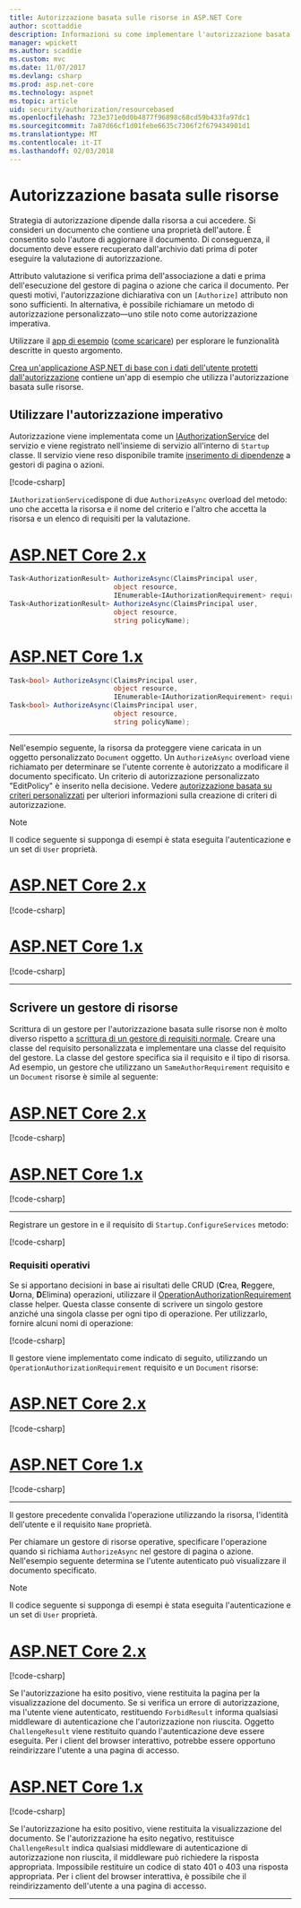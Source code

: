 ```yaml
---
title: Autorizzazione basata sulle risorse in ASP.NET Core
author: scottaddie
description: Informazioni su come implementare l'autorizzazione basata sulle risorse in un'applicazione ASP.NET di base quando un attributo Authorize non sono sufficienti.
manager: wpickett
ms.author: scaddie
ms.custom: mvc
ms.date: 11/07/2017
ms.devlang: csharp
ms.prod: asp.net-core
ms.technology: aspnet
ms.topic: article
uid: security/authorization/resourcebased
ms.openlocfilehash: 723e371e0d0b4877f96898c68cd59b433fa97dc1
ms.sourcegitcommit: 7a87d66cf1d01febe6635c7306f2f679434901d1
ms.translationtype: MT
ms.contentlocale: it-IT
ms.lasthandoff: 02/03/2018
---
```

# <a name="resource-based-authorization"></a>Autorizzazione basata sulle risorse

Strategia di autorizzazione dipende dalla risorsa a cui accedere. Si consideri un documento che contiene una proprietà dell'autore. È consentito solo l'autore di aggiornare il documento. Di conseguenza, il documento deve essere recuperato dall'archivio dati prima di poter eseguire la valutazione di autorizzazione.

Attributo valutazione si verifica prima dell'associazione a dati e prima dell'esecuzione del gestore di pagina o azione che carica il documento. Per questi motivi, l'autorizzazione dichiarativa con un `[Authorize]` attributo non sono sufficienti. In alternativa, è possibile richiamare un metodo di autorizzazione personalizzato&mdash;uno stile noto come autorizzazione imperativa.

Utilizzare il [app di esempio](https://github.com/aspnet/Docs/tree/master/aspnetcore/security/authorization/resourcebased/samples) ([come scaricare](xref:tutorials/index#how-to-download-a-sample)) per esplorare le funzionalità descritte in questo argomento.

[Crea un'applicazione ASP.NET di base con i dati dell'utente protetti dall'autorizzazione](xref:security/authorization/secure-data) contiene un'app di esempio che utilizza l'autorizzazione basata sulle risorse.

## <a name="use-imperative-authorization"></a>Utilizzare l'autorizzazione imperativo

Autorizzazione viene implementata come un [IAuthorizationService](/dotnet/api/microsoft.aspnetcore.authorization.iauthorizationservice) del servizio e viene registrato nell'insieme di servizio all'interno di `Startup` classe. Il servizio viene reso disponibile tramite [inserimento di dipendenze](xref:fundamentals/dependency-injection#fundamentals-dependency-injection) a gestori di pagina o azioni.

[!code-csharp[](resourcebased/samples/ResourceBasedAuthApp2/Controllers/DocumentController.cs?name=snippet_IAuthServiceDI&highlight=6)]

`IAuthorizationService`dispone di due `AuthorizeAsync` overload del metodo: uno che accetta la risorsa e il nome del criterio e l'altro che accetta la risorsa e un elenco di requisiti per la valutazione.

# <a name="aspnet-core-2xtabaspnetcore2x"></a>[ASP.NET Core 2.x](#tab/aspnetcore2x)

```csharp
Task<AuthorizationResult> AuthorizeAsync(ClaimsPrincipal user,
                          object resource,
                          IEnumerable<IAuthorizationRequirement> requirements);
Task<AuthorizationResult> AuthorizeAsync(ClaimsPrincipal user,
                          object resource,
                          string policyName);
```

# <a name="aspnet-core-1xtabaspnetcore1x"></a>[ASP.NET Core 1.x](#tab/aspnetcore1x)

```csharp
Task<bool> AuthorizeAsync(ClaimsPrincipal user,
                          object resource,
                          IEnumerable<IAuthorizationRequirement> requirements);
Task<bool> AuthorizeAsync(ClaimsPrincipal user,
                          object resource,
                          string policyName);
```

---

<a name="security-authorization-resource-based-imperative"></a>

Nell'esempio seguente, la risorsa da proteggere viene caricata in un oggetto personalizzato `Document` oggetto. Un `AuthorizeAsync` overload viene richiamato per determinare se l'utente corrente è autorizzato a modificare il documento specificato. Un criterio di autorizzazione personalizzato "EditPolicy" è inserito nella decisione. Vedere [autorizzazione basata su criteri personalizzati](xref:security/authorization/policies) per ulteriori informazioni sulla creazione di criteri di autorizzazione.

> [!NOTE]
> Il codice seguente si supponga di esempi è stata eseguita l'autenticazione e un set di `User` proprietà.

# <a name="aspnet-core-2xtabaspnetcore2x"></a>[ASP.NET Core 2.x](#tab/aspnetcore2x)

[!code-csharp[](resourcebased/samples/ResourceBasedAuthApp2/Pages/Document/Edit.cshtml.cs?name=snippet_DocumentEditHandler)]

# <a name="aspnet-core-1xtabaspnetcore1x"></a>[ASP.NET Core 1.x](#tab/aspnetcore1x)

[!code-csharp[](resourcebased/samples/ResourceBasedAuthApp1/Controllers/DocumentController.cs?name=snippet_DocumentEditAction)]

---

## <a name="write-a-resource-based-handler"></a>Scrivere un gestore di risorse

Scrittura di un gestore per l'autorizzazione basata sulle risorse non è molto diverso rispetto a [scrittura di un gestore di requisiti normale](xref:security/authorization/policies#security-authorization-policies-based-authorization-handler). Creare una classe del requisito personalizzata e implementare una classe del requisito del gestore. La classe del gestore specifica sia il requisito e il tipo di risorsa. Ad esempio, un gestore che utilizzano un `SameAuthorRequirement` requisito e un `Document` risorse è simile al seguente:

# <a name="aspnet-core-2xtabaspnetcore2x"></a>[ASP.NET Core 2.x](#tab/aspnetcore2x)

[!code-csharp[](resourcebased/samples/ResourceBasedAuthApp2/Services/DocumentAuthorizationHandler.cs?name=snippet_HandlerAndRequirement)]

# <a name="aspnet-core-1xtabaspnetcore1x"></a>[ASP.NET Core 1.x](#tab/aspnetcore1x)

[!code-csharp[](resourcebased/samples/ResourceBasedAuthApp1/Services/DocumentAuthorizationHandler.cs?name=snippet_HandlerAndRequirement)]

---

Registrare un gestore in e il requisito di `Startup.ConfigureServices` metodo:

[!code-csharp[](resourcebased/samples/ResourceBasedAuthApp2/Startup.cs?name=snippet_ConfigureServicesSample&highlight=3-7,9)]

### <a name="operational-requirements"></a>Requisiti operativi

Se si apportano decisioni in base ai risultati delle CRUD (**C**rea, **R**eggere, **U**orna, **D**Elimina) operazioni, utilizzare il [OperationAuthorizationRequirement](/dotnet/api/microsoft.aspnetcore.authorization.infrastructure.operationauthorizationrequirement) classe helper. Questa classe consente di scrivere un singolo gestore anziché una singola classe per ogni tipo di operazione. Per utilizzarlo, fornire alcuni nomi di operazione:

[!code-csharp[](resourcebased/samples/ResourceBasedAuthApp2/Services/DocumentAuthorizationCrudHandler.cs?name=snippet_OperationsClass)]

Il gestore viene implementato come indicato di seguito, utilizzando un `OperationAuthorizationRequirement` requisito e un `Document` risorse:

# <a name="aspnet-core-2xtabaspnetcore2x"></a>[ASP.NET Core 2.x](#tab/aspnetcore2x)

[!code-csharp[](resourcebased/samples/ResourceBasedAuthApp2/Services/DocumentAuthorizationCrudHandler.cs?name=snippet_Handler)]

# <a name="aspnet-core-1xtabaspnetcore1x"></a>[ASP.NET Core 1.x](#tab/aspnetcore1x)

[!code-csharp[](resourcebased/samples/ResourceBasedAuthApp1/Services/DocumentAuthorizationCrudHandler.cs?name=snippet_Handler)]

---

Il gestore precedente convalida l'operazione utilizzando la risorsa, l'identità dell'utente e il requisito `Name` proprietà.

Per chiamare un gestore di risorse operative, specificare l'operazione quando si richiama `AuthorizeAsync` nel gestore di pagina o azione. Nell'esempio seguente determina se l'utente autenticato può visualizzare il documento specificato.

> [!NOTE]
> Il codice seguente si supponga di esempi è stata eseguita l'autenticazione e un set di `User` proprietà.

# <a name="aspnet-core-2xtabaspnetcore2x"></a>[ASP.NET Core 2.x](#tab/aspnetcore2x)

[!code-csharp[](resourcebased/samples/ResourceBasedAuthApp2/Pages/Document/View.cshtml.cs?name=snippet_DocumentViewHandler&highlight=10-11)]

Se l'autorizzazione ha esito positivo, viene restituita la pagina per la visualizzazione del documento. Se si verifica un errore di autorizzazione, ma l'utente viene autenticato, restituendo `ForbidResult` informa qualsiasi middleware di autenticazione che l'autorizzazione non riuscita. Oggetto `ChallengeResult` viene restituito quando l'autenticazione deve essere eseguita. Per i client del browser interattivo, potrebbe essere opportuno reindirizzare l'utente a una pagina di accesso.

# <a name="aspnet-core-1xtabaspnetcore1x"></a>[ASP.NET Core 1.x](#tab/aspnetcore1x)

[!code-csharp[](resourcebased/samples/ResourceBasedAuthApp1/Controllers/DocumentController.cs?name=snippet_DocumentViewAction&highlight=11-12)]

Se l'autorizzazione ha esito positivo, viene restituita la visualizzazione del documento. Se l'autorizzazione ha esito negativo, restituisce `ChallengeResult` indica qualsiasi middleware di autenticazione di autorizzazione non riuscita, il middleware può richiedere la risposta appropriata. Impossibile restituire un codice di stato 401 o 403 una risposta appropriata. Per i client del browser interattiva, è possibile che il reindirizzamento dell'utente a una pagina di accesso.

---
